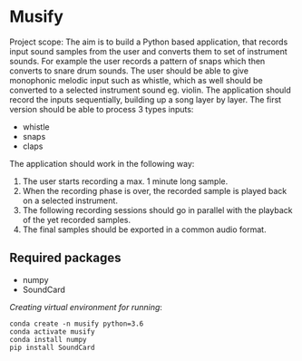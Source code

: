 # Musify
Project scope:
The aim is to build a Python based application, that records input sound samples from the user and converts them to set of instrument sounds. For example the user records a pattern of snaps which then converts to snare drum sounds.
The user should be able to give monophonic melodic input such as whistle, which as well should be converted to a selected instrument sound eg. violin.
The application should record the inputs sequentially, building up a song layer by layer.
The first version should be able to process 3 types inputs:
- whistle
- snaps
- claps

The application should work in the following way:
1. The user starts recording a max. 1 minute long sample.
2. When the recording phase is over, the recorded sample is played back on a selected instrument.
3. The following recording sessions should go in parallel with the playback of the yet recorded samples.
4. The final samples should be exported in a common audio format.

## Required packages
- numpy
- SoundCard

_Creating virtual environment for running_:

`conda create -n musify python=3.6` \
`conda activate musify` \
`conda install numpy` \
`pip install SoundCard`